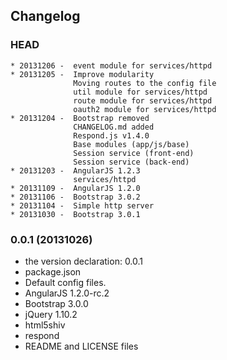 ## Changelog

### HEAD

```
* 20131206 -  event module for services/httpd
* 20131205 -  Improve modularity
              Moving routes to the config file
              util module for services/httpd
              route module for services/httpd
              oauth2 module for services/httpd
* 20131204 -  Bootstrap removed
              CHANGELOG.md added
              Respond.js v1.4.0
              Base modules (app/js/base)
              Session service (front-end)
              Session service (back-end)
* 20131203 -  AngularJS 1.2.3
              services/httpd
* 20131109 -  AngularJS 1.2.0
* 20131106 -  Bootstrap 3.0.2
* 20131104 -  Simple http server
* 20131030 -  Bootstrap 3.0.1
```

### 0.0.1 (20131026)

* the version declaration: 0.0.1
* package.json
* Default config files.
* AngularJS 1.2.0-rc.2
* Bootstrap 3.0.0
* jQuery 1.10.2
* html5shiv
* respond
* README and LICENSE files